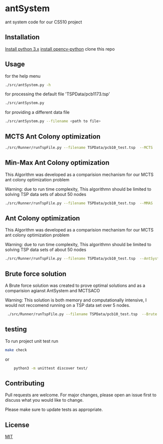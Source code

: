 # antSystem

ant system code for our CS510 project


## Installation

[Install python 3.x](https://wiki.python.org/moin/BeginnersGuide/Download)
[install opencv-python](https://pypi.org/project/opencv-python/)
clone this repo

## Usage

for the help menu

```bash
./src/antSystem.py -h
```

for processing the default file 'TSPData/pcb1173.tsp'
```bash
./src/antSystem.py
```

for providing a different data file 
```bash
./src/antSystem.py --filename <path to file>
```

## MCTS Ant Colony optimization

```bash
./src/Runner/runTspFile.py --filename TSPData/pcb10_test.tsp  --MCTS
```

## Min-Max Ant Colony optimization
This Algorithm was developed as a comparision mechanism for our MCTS ant colony optimization problem

Warning: due to run time complexity, This algorithmn should be limited to solving TSP data sets of about 50 nodes
```bash
./src/Runner/runTspFile.py --filename TSPData/pcb10_test.tsp  --MMAS
```
## Ant Colony optimization
This Algorithm was developed as a comparision mechanism for our MCTS ant colony optimization problem

Warning: due to run time complexity, This algorithmn should be limited to solving TSP data sets of about 50 nodes
```bash
./src/Runner/runTspFile.py --filename TSPData/pcb10_test.tsp  --AntSystem
```
## Brute force solution
A Brute force solution was created to prove optimal solutions and as a comparision agianst AntSystem and MCTSACO

Warning: This solution is both memory and computationally intensive, I would not reccomend running on a TSP data set over 5 nodes.

```bash
 ./src/Runner/runTspFile.py --filename TSPData/pcb10_test.tsp  --Brute
 ```

## testing

To run project unit test run 
```bash
make check
```
or
```bash
	python3 -m unittest discover test/
```



## Contributing
Pull requests are welcome. For major changes, please open an issue first to discuss what you would like to change.

Please make sure to update tests as appropriate.

## License
[MIT](https://choosealicense.com/licenses/mit/)
